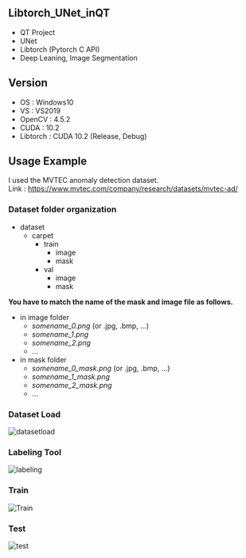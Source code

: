 ## Libtorch_UNet_inQT
+ QT Project
+ UNet
+ Libtorch (Pytorch C API)
+ Deep Leaning, Image Segmentation

## Version
+ OS : Windows10
+ VS : VS2019
+ OpenCV : 4.5.2
+ CUDA : 10.2
+ Libtorch : CUDA 10.2 (Release, Debug)

## Usage Example
I used the MVTEC anomaly detection dataset.  
Link : https://www.mvtec.com/company/research/datasets/mvtec-ad/

### Dataset folder organization
+ dataset
  + carpet
    + train
      + image
      + mask
    + val
      + image
      + mask

__You have to match the name of the mask and image file as follows.__  
+ in image folder
  + *somename_0.png* (or .jpg, .bmp, ...)  
  + *somename_1.png* 
  + *somename_2.png* 
  + ...
+ in mask folder
  + *somename_0_mask.png* (or .jpg, .bmp, ...)  
  + *somename_1_mask.png* 
  + *somename_2_mask.png* 
  + ...

### Dataset Load
![datasetload](https://user-images.githubusercontent.com/20108771/125877483-0a6c75af-c61b-4854-a2f6-885672d67719.PNG)


### Labeling Tool
![labeling](https://user-images.githubusercontent.com/20108771/125878038-1e4490df-af27-4fd8-9864-183a8fa5f136.PNG)


### Train
![Train](https://user-images.githubusercontent.com/20108771/125879424-950acc6f-7b51-47f3-8aa0-c5df3fb262fa.PNG)


### Test
![test](https://user-images.githubusercontent.com/20108771/125879500-6c356ca6-2c75-4695-b333-27b0daeb0a3e.PNG)


